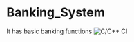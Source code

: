 # Banking_System
 It has basic banking functions
![C/C++ CI](https://github.com/99002665/Banking_System/workflows/C/C++%20CI/badge.svg?branch=master)
